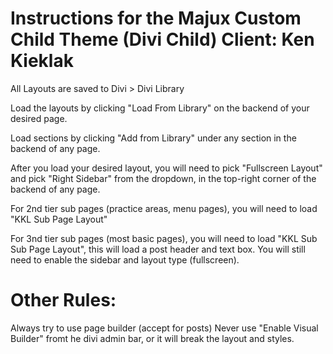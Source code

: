 Instructions for the Majux Custom Child Theme (Divi Child)
Client: Ken Kieklak
==========================================================

All Layouts are saved to Divi > Divi Library

Load the layouts by clicking "Load From Library" on the backend of your desired page.

Load sections by clicking "Add from Library" under any section in the backend of any page.

After you load your desired layout, you will need to pick "Fullscreen Layout" and pick "Right Sidebar" from the dropdown, in the top-right corner of the backend of any page. 

For 2nd tier sub pages (practice areas, menu pages), you will need to load "KKL Sub Page Layout"

For 3nd tier sub pages (most basic pages), you will need to load "KKL Sub Sub Page Layout", this will load a post header and text box. You will still need to enable the sidebar and layout type (fullscreen).

Other Rules:
============

Always try to use page builder (accept for posts)
Never use "Enable Visual Builder" fromt he divi admin bar, or it will break the layout and styles.